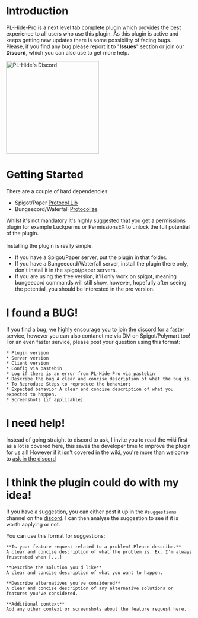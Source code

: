 # Introduction
PL-Hide-Pro is a next level tab complete plugin which provides the best experience to all users who use this plugin. As this plugin is active and keeps getting new updates there is some possibility of facing bugs.<br/>Please, if you find any bug please report it to "**Issues**" section or join our **Discord**, which you can also use to get more help.

<a href="https://discord.gg/N5GwQpU" target="__blank" >
<img alt="PL-Hide's Discord" src="https://camo.githubusercontent.com/63ae7f06796745801c27f3f9d3d0b00042d7066b/68747470733a2f2f646973636f72646170702e636f6d2f6173736574732f65343932333539346536393461323135343261343839343731656366666135302e7376673f73616e6974697a653d74727565" width=250">
</a>

# Getting Started
There are a couple of hard dependencies:
* Spigot/Paper [Protocol Lib](https://www.spigotmc.org/resources/1997/)
* Bungeecord/Waterfall [Protocolize](https://www.spigotmc.org/resources/63778/)

Whilst it's not mandatory it's highly suggested that you get a permissions plugin for example Luckperms or PermissionsEX to unlock the full potential of the plugin.<br/><br/>Installing the plugin is really simple:
* If you have a Spigot/Paper server, put the plugin in that folder.
* If you have a Bungeecord/Waterfall server, install the plugin there only, don't install it in the spigot/paper servers.
* If you are using the free version, it'll only work on spigot, meaning bungeecord commands will still show, however, hopefully after seeing the potential, you should be interested in the pro version.

# I found a BUG!
If you find a bug, we highly encourage you to [join the discord](https://discord.gg/N5GwQpU) for a faster service, however you can also contanct me via DM on Spigot/Polymart too!<br/>
For an even faster service, please post your question using this format:
```
* Plugin version
* Server version
* Client version
* Config via pastebin
* Log if there is an error from PL-Hide-Pro via pastebin
* Describe the bug A clear and concise description of what the bug is.
* To Reproduce Steps to reproduce the behavior:
* Expected behavior A clear and concise description of what you expected to happen.
* Screenshots (if applicable)
```

# I need help!
Instead of going straight to discord to ask, I invite you to read the wiki first as a lot is covered here, this saves the developer time to improve the plugin for us all! However if it isn't covered in the wiki, you're more than welcome to [ask in the discord](https://discord.gg/N5GwQpU)

# I think the plugin could do with my idea!
If you have a suggestion, you can either post it up in the ```#suggestions``` channel on the [discord](https://discord.gg/N5GwQpU). I can then analyse the suggestion to see if it is worth applying or not.

You can use this format for suggestions:
```
**Is your feature request related to a problem? Please describe.**
A clear and concise description of what the problem is. Ex. I'm always frustrated when [...]

**Describe the solution you'd like**
A clear and concise description of what you want to happen.

**Describe alternatives you've considered**
A clear and concise description of any alternative solutions or features you've considered.

**Additional context**
Add any other context or screenshots about the feature request here.
```